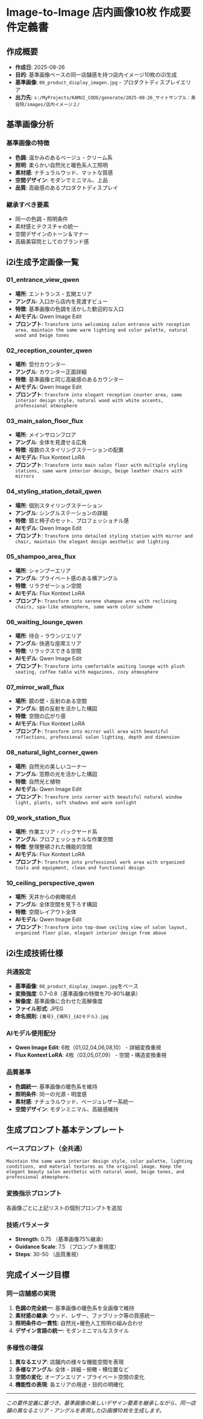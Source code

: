 # Image-to-Image 店内画像10枚 作成要件定義書

## 作成概要
- **作成日**: 2025-08-26
- **目的**: 基準画像ベースの同一店舗感を持つ店内イメージ10枚のi2i生成
- **基準画像**: `08_product_display_imagen.jpg` - プロダクトディスプレイエリア
- **出力先**: `s:/MyProjects/KAMUI_CODE/generate/2025-08-26_サイトサンプル：美容院/images/店内イメージ２/`

## 基準画像分析

### 基準画像の特徴
- **色調**: 温かみのあるベージュ・クリーム系
- **照明**: 柔らかい自然光と暖色系人工照明
- **素材感**: ナチュラルウッド、マットな質感
- **空間デザイン**: モダンでミニマル、上品
- **品質**: 高級感のあるプロダクトディスプレイ

### 継承すべき要素
- 同一の色調・照明条件
- 素材感とテクスチャの統一
- 空間デザインのトーン＆マナー
- 高級美容院としてのブランド感

## i2i生成予定画像一覧

### 01_entrance_view_qwen
- **場所**: エントランス・玄関エリア
- **アングル**: 入口から店内を見渡すビュー
- **特徴**: 基準画像の色調を活かした歓迎的な入口
- **AIモデル**: Qwen Image Edit
- **プロンプト**: `Transform into welcoming salon entrance with reception area, maintain the same warm lighting and color palette, natural wood and beige tones`

### 02_reception_counter_qwen
- **場所**: 受付カウンター
- **アングル**: カウンター正面詳細
- **特徴**: 基準画像と同じ高級感のあるカウンター
- **AIモデル**: Qwen Image Edit
- **プロンプト**: `Transform into elegant reception counter area, same interior design style, natural wood with white accents, professional atmosphere`

### 03_main_salon_floor_flux
- **場所**: メインサロンフロア
- **アングル**: 全体を見渡せる広角
- **特徴**: 複数のスタイリングステーションの配置
- **AIモデル**: Flux Kontext LoRA
- **プロンプト**: `Transform into main salon floor with multiple styling stations, same warm interior design, beige leather chairs with mirrors`

### 04_styling_station_detail_qwen
- **場所**: 個別スタイリングステーション
- **アングル**: シングルステーションの詳細
- **特徴**: 鏡と椅子のセット、プロフェッショナル感
- **AIモデル**: Qwen Image Edit
- **プロンプト**: `Transform into detailed styling station with mirror and chair, maintain the elegant design aesthetic and lighting`

### 05_shampoo_area_flux
- **場所**: シャンプーエリア
- **アングル**: プライベート感のある横アングル
- **特徴**: リラクゼーション空間
- **AIモデル**: Flux Kontext LoRA
- **プロンプト**: `Transform into serene shampoo area with reclining chairs, spa-like atmosphere, same warm color scheme`

### 06_waiting_lounge_qwen
- **場所**: 待合・ラウンジエリア
- **アングル**: 快適な座席エリア
- **特徴**: リラックスできる空間
- **AIモデル**: Qwen Image Edit
- **プロンプト**: `Transform into comfortable waiting lounge with plush seating, coffee table with magazines, cozy atmosphere`

### 07_mirror_wall_flux
- **場所**: 鏡の壁・反射のある空間
- **アングル**: 鏡の反射を活かした構図
- **特徴**: 空間の広がり感
- **AIモデル**: Flux Kontext LoRA
- **プロンプト**: `Transform into mirror wall area with beautiful reflections, professional salon lighting, depth and dimension`

### 08_natural_light_corner_qwen
- **場所**: 自然光の美しいコーナー
- **アングル**: 窓際の光を活かした構図
- **特徴**: 自然光と植物
- **AIモデル**: Qwen Image Edit
- **プロンプト**: `Transform into corner with beautiful natural window light, plants, soft shadows and warm sunlight`

### 09_work_station_flux
- **場所**: 作業エリア・バックヤード系
- **アングル**: プロフェッショナルな作業空間
- **特徴**: 整理整頓された機能的空間
- **AIモデル**: Flux Kontext LoRA
- **プロンプト**: `Transform into professional work area with organized tools and equipment, clean and functional design`

### 10_ceiling_perspective_qwen
- **場所**: 天井からの俯瞰視点
- **アングル**: 全体空間を見下ろす構図
- **特徴**: 空間レイアウト全体
- **AIモデル**: Qwen Image Edit
- **プロンプト**: `Transform into top-down ceiling view of salon layout, organized floor plan, elegant interior design from above`

## i2i生成技術仕様

### 共通設定
- **基準画像**: `08_product_display_imagen.jpg`をベース
- **変換強度**: 0.7-0.8（基準画像の特徴を70-80%継承）
- **解像度**: 基準画像に合わせた高解像度
- **ファイル形式**: JPEG
- **命名規則**: `{番号}_{場所}_{AIモデル}.jpg`

### AIモデル使用配分
- **Qwen Image Edit**: 6枚（01,02,04,06,08,10） - 詳細変換重視
- **Flux Kontext LoRA**: 4枚（03,05,07,09） - 空間・構造変換重視

### 品質基準
- **色調統一**: 基準画像の暖色系を維持
- **照明条件**: 同一の光源・明度感
- **素材感**: ナチュラルウッド、ベージュレザー系統一
- **空間デザイン**: モダンミニマル、高級感維持

## 生成プロンプト基本テンプレート

### ベースプロンプト（全共通）
```
Maintain the same warm interior design style, color palette, lighting conditions, and material textures as the original image. Keep the elegant beauty salon aesthetic with natural wood, beige tones, and professional atmosphere.
```

### 変換指示プロンプト
各画像ごとに上記リストの個別プロンプトを追加

### 技術パラメータ
- **Strength**: 0.75 （基準画像75%継承）
- **Guidance Scale**: 7.5 （プロンプト重視度）
- **Steps**: 30-50 （品質重視）

## 完成イメージ目標

### 同一店舗感の実現
1. **色調の完全統一**: 基準画像の暖色系を全画像で維持
2. **素材感の継承**: ウッド、レザー、ファブリック等の質感統一
3. **照明条件の一貫性**: 自然光+暖色人工照明の組み合わせ
4. **デザイン言語の統一**: モダンミニマルなスタイル

### 多様性の確保
1. **異なるエリア**: 店舗内の様々な機能空間を表現
2. **多様なアングル**: 全体・詳細・俯瞰・横位置など
3. **空間の変化**: オープンエリア・プライベート空間の変化
4. **機能性の表現**: 各エリアの用途・目的の明確化

---
*この要件定義に基づき、基準画像の美しいデザイン要素を継承しながら、同一店舗の異なるエリア・アングルを表現したi2i画像10枚を生成します。*